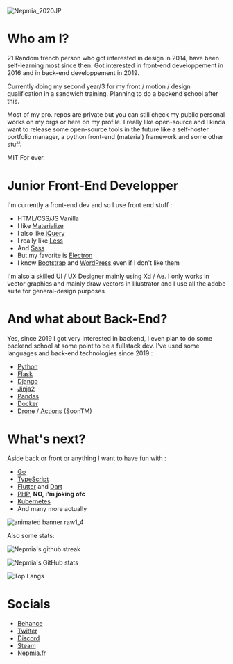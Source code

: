 ![Nepmia_2020JP](https://user-images.githubusercontent.com/64558289/136078331-65645cca-4623-4de7-b16b-f50f6fdb8ddb.png)
  
# Who am I?
21 Random french person who got interested in design in 2014, have been self-learning most since then. Got interested in front-end developpement in 2016 and in back-end developpement in 2019. 

Currently doing my second year/3 for my front / motion / design qualification in a sandwich training. Planning to do a backend school after this.

Most of my pro. repos are private but you can still check my public personal works on my orgs or here on my profile. I really like open-source and I kinda want to release some open-source tools in the future like a self-hoster portfolio manager, a python front-end (material) framework and some other stuff.

MIT For ever.
# Junior Front-End Developper
I'm currently a front-end dev and so I use front end stuff :
- HTML/CSS/JS Vanilla
- I like [Materialize](https://materializecss.com/)
- I also like [jQuery](https://jquery.com/)
- I really like [Less](https://lesscss.org/) 
- And [Sass](https://sass-lang.com/)
- But my favorite is [Electron](https://www.electronjs.org/)
- I know [Bootstrap](https://getbootstrap.com/) and [WordPress](https://wordpress.com/) even if I don't like them
  
I'm also a skilled UI / UX Designer mainly using Xd / Ae. I only works in vector graphics and mainly draw vectors in Illustrator and I use all the adobe suite for general-design  purposes
# And what about Back-End?

Yes, since 2019 I got very interested in backend, I even plan to do some backend school at some point to be a fullstack dev. I've used some languages and back-end technologies since 2019 :
- [Python](https://www.python.org/)
- [Flask](https://flask.palletsprojects.com/en/2.0.x/)
- [Django](https://www.djangoproject.com/)
- [Jinja2](https://jinja.palletsprojects.com/en/3.0.x/)
- [Pandas](https://pandas.pydata.org/)
- [Docker](https://www.docker.com/)
- [Drone](https://docs.drone.io/pipeline/overview/) / [Actions](https://github.com/features/actions) (SoonTM)
  
  
# What's next?
Aside back or front or anything I want to have fun with :
- [Go](https://go.dev/)
- [TypeScript](https://www.typescriptlang.org/)
- [Flutter](https://flutter.dev/) and [Dart](https://dart.dev/)
- [PHP](https://www.php.net/), **NO, i'm joking ofc**
- [Kubernetes](https://kubernetes.io/)
- And many more actually
  
![animated banner raw1_4](https://user-images.githubusercontent.com/64558289/136078813-f6686ace-83a0-4c00-8b0c-f9030b0f0659.gif)
  
Also some stats:

![Nepmia's github streak](https://github-readme-streak-stats.herokuapp.com/?user=Nepmia&theme=tokyonight)
  
![Nepmia's GitHub stats](https://github-readme-stats.vercel.app/api?username=nepmia&show_icons=true&theme=tokyonight)
  
![Top Langs](https://github-readme-stats.vercel.app/api/top-langs/?username=nepmia&theme=tokyonight)
  
  
# Socials
- [Behance](https://www.behance.net/nepmia)
- [Twitter](https://twitter.com/Nepmia)
- [Discord](https://discord.gg/3QPMpdg)
- [Steam](https://steamcommunity.com/id/Nepmia/)
- [Nepmia.fr](https://nepmia.fr)
